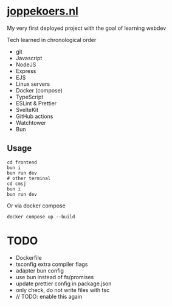 # [joppekoers.nl](https://joppekoers.nl)

My very first deployed project with the goal of learning webdev

Tech learned in chronological order

- git
- Javascript
- NodeJS
- Express
- EJS
- Linux servers
- Docker (compose)
- TypeScript
- ESLint & Prettier
- SvelteKit
- GitHub actions
- Watchtower
- Bun

## Usage

```shell
cd frontend
bun i
bun run dev
# other terminal
cd cmsj
bun i
bun run dev
```

Or via docker compose

```
docker compose up --build
```

# TODO

- Dockerfile
- tsconfig extra compiler flags
- adapter bun config
- use bun instead of fs/promises
- update prettier config in package.json
- only check, do not write files with tsc
- // TODO: enable this again

